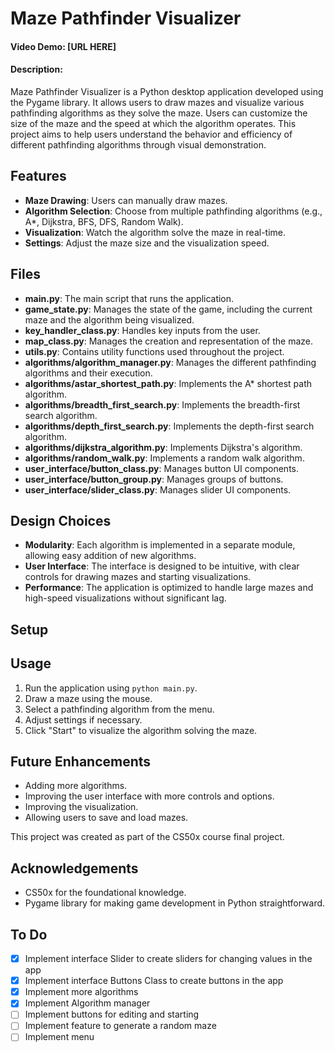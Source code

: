 # Maze Pathfinder Visualizer
#### Video Demo: [URL HERE]
#### Description:
Maze Pathfinder Visualizer is a Python desktop application developed using the Pygame library. It allows users to draw mazes and visualize various pathfinding algorithms as they solve the maze. Users can customize the size of the maze and the speed at which the algorithm operates. This project aims to help users understand the behavior and efficiency of different pathfinding algorithms through visual demonstration.

## Features
- **Maze Drawing**: Users can manually draw mazes.
- **Algorithm Selection**: Choose from multiple pathfinding algorithms (e.g., A*, Dijkstra, BFS, DFS, Random Walk).
- **Visualization**: Watch the algorithm solve the maze in real-time.
- **Settings**: Adjust the maze size and the visualization speed.

## Files
- **main.py**: The main script that runs the application.
- **game_state.py**: Manages the state of the game, including the current maze and the algorithm being visualized.
- **key_handler_class.py**: Handles key inputs from the user.
- **map_class.py**: Manages the creation and representation of the maze.
- **utils.py**: Contains utility functions used throughout the project.
- **algorithms/algorithm_manager.py**: Manages the different pathfinding algorithms and their execution.
- **algorithms/astar_shortest_path.py**: Implements the A* shortest path algorithm.
- **algorithms/breadth_first_search.py**: Implements the breadth-first search algorithm.
- **algorithms/depth_first_search.py**: Implements the depth-first search algorithm.
- **algorithms/dijkstra_algorithm.py**: Implements Dijkstra's algorithm.
- **algorithms/random_walk.py**: Implements a random walk algorithm.
- **user_interface/button_class.py**: Manages button UI components.
- **user_interface/button_group.py**: Manages groups of buttons.
- **user_interface/slider_class.py**: Manages slider UI components.

## Design Choices
- **Modularity**: Each algorithm is implemented in a separate module, allowing easy addition of new algorithms.
- **User Interface**: The interface is designed to be intuitive, with clear controls for drawing mazes and starting visualizations.
- **Performance**: The application is optimized to handle large mazes and high-speed visualizations without significant lag.

## Setup

## Usage
1. Run the application using `python main.py`.
2. Draw a maze using the mouse.
3. Select a pathfinding algorithm from the menu.
4. Adjust settings if necessary.
5. Click "Start" to visualize the algorithm solving the maze.

## Future Enhancements
- Adding more algorithms.
- Improving the user interface with more controls and options.
- Improving the visualization.
- Allowing users to save and load mazes.

This project was created as part of the CS50x course final project.

## Acknowledgements
- CS50x for the foundational knowledge.
- Pygame library for making game development in Python straightforward.

## To Do

- [x] Implement interface Slider to create sliders for changing values in the app
- [x] Implement interface Buttons Class to create buttons in the app
- [x] Implement more algorithms
- [x] Implement Algorithm manager
- [ ] Implement buttons for editing and starting
- [ ] Implement feature to generate a random maze
- [ ] Implement menu
